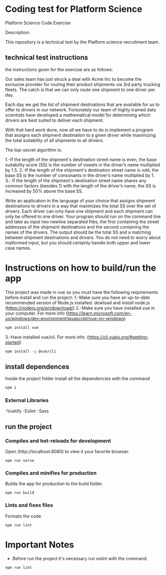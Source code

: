 # Coding test for Platform Science

Platform Science Code Exercise

Description:

This repository is a technical test by the Platform science recruitment team.

## technical test instructions

the instructions given for the exercise are as follows:

Our sales team has just struck a deal with Acme Inc to become the exclusive provider for routing their product shipments via 3rd party trucking fleets. The catch is that we can only route one shipment to one driver per day.

Each day we get the list of shipment destinations that are available for us to offer to drivers in our network. Fortunately our team of highly trained data scientists have developed a mathematical model for determining which drivers are best suited to deliver each shipment.

With that hard work done, now all we have to do is implement a program that assigns each shipment destination to a given driver while 
maximizing the total suitability of all shipments to all drivers.

The top-secret algorithm is:

1.-If the length of the shipment's destination street name is even, the base suitability score (SS) is the number of vowels in the driver’s name multiplied by 1.5.
2.-If the length of the shipment's destination street name is odd, the base SS is the number of consonants in the driver’s name multiplied by 1.
3.- If the length of the shipment's destination street name shares any common factors (besides 1) with the length of the driver’s name, the SS is increased by 50% above the base SS.

Write an application in the language of your choice that assigns shipment destinations to drivers in a way that maximizes the total SS over the set of drivers. Each driver can only have one shipment and each shipment can only be offered to one driver. Your program should run on the 
command line and take as input two newline separated files, the first containing the street addresses of the shipment destinations and the second containing the names of the drivers. The output should be the total SS and a matching between shipment destinations and drivers. You do not need to worry about malformed input, but you should certainly handle both upper and lower case names.


# Instructions on how to build/run the app

This project was made in vue so you must have the following requirements before install and run the project:
1.-Make sure you have an up-to-date recommended version of Node.js installed. dowload and install node.js (https://nodejs.org/en/download/)
2.-Make sure you have installed vue in your computer. For more info (https://learn.microsoft.com/en-us/windows/dev-environment/javascript/vue-on-windows)
```sh
npm install vue
```
3.-Have installed vue/cli. For more info: (https://cli.vuejs.org/#getting-started)
```sh
npm install -g @vue/cli
```

## install dependences

Inside the project folder install all the dependencies with the command
```sh
npm i
```
### External Libraries

-Vuetify
-Eslint
-Sass

## run the project

### Compiles and hot-reloads for development
Open (http://localhost:8080) to view it your favorite browser.
```
npm run serve
```

### Compiles and minifies for production
Builds the app for production to the build folder.
```
npm run build
```

### Lints and fixes files
Formats the code
```
npm run lint
```

# Important Notes

- Before run the project it's necessary run eslint with the command:
```sh
npm run lint
```

